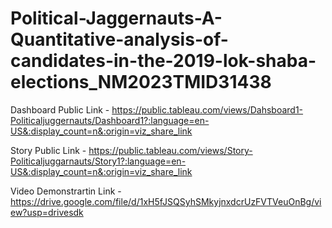 # Political-Jaggernauts-A-Quantitative-analysis-of-candidates-in-the-2019-lok-shaba-elections_NM2023TMID31438

Dashboard Public Link - https://public.tableau.com/views/Dahsboard1-Politicaljuggernauts/Dashboard1?:language=en-US&:display_count=n&:origin=viz_share_link

Story Public Link - https://public.tableau.com/views/Story-Politicaljuggarnauts/Story1?:language=en-US&:display_count=n&:origin=viz_share_link

Video Demonstrartin Link - https://drive.google.com/file/d/1xH5fJSQSyhSMkyjnxdcrUzFVTVeuOnBg/view?usp=drivesdk
